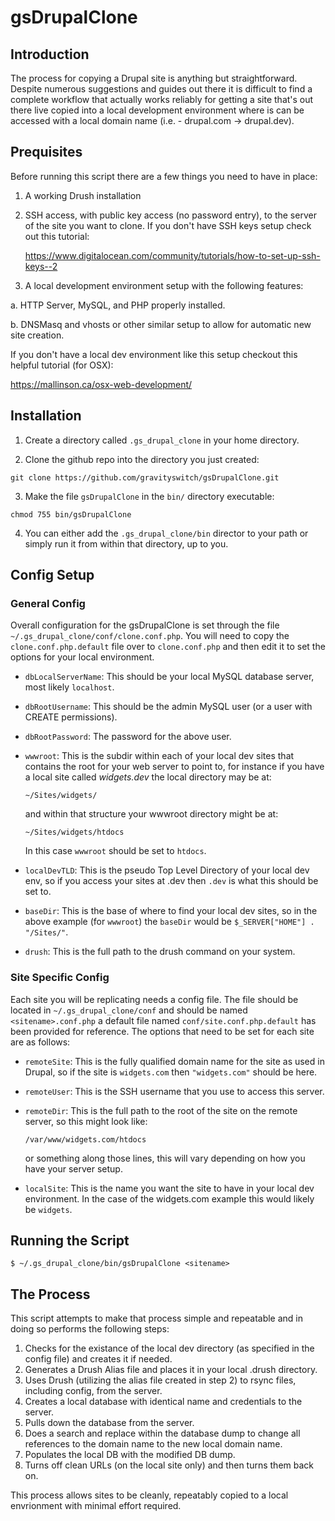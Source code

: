 # gsDrupalClone

## Introduction
The process for copying a Drupal site is anything but straightforward.  Despite numerous suggestions and guides out there it is difficult to find a complete workflow that actually works reliably for getting a site that's out there live copied into a local development environment where is can be accessed with a local domain name (i.e. - drupal.com -> drupal.dev).

## Prequisites
Before running this script there are a few things you need to have in place:

1. A working Drush installation

2. SSH access, with public key access (no password entry), to the server of the site you want to clone.  If you don't have SSH keys setup check out this tutorial:

    https://www.digitalocean.com/community/tutorials/how-to-set-up-ssh-keys--2

3. A local development environment setup with the following features:

  a. HTTP Server, MySQL, and PHP properly installed.
  
  b. DNSMasq and vhosts or other similar setup to allow for automatic new site creation.

If you don't have a local dev environment like this setup checkout this helpful tutorial (for OSX):

  https://mallinson.ca/osx-web-development/


## Installation
  1. Create a directory called `.gs_drupal_clone` in your home directory.
  
  2. Clone the github repo into the directory you just created:
  ```
  git clone https://github.com/gravityswitch/gsDrupalClone.git
  ```
  
  3. Make the file `gsDrupalClone` in the `bin/` directory executable:
  ```
  chmod 755 bin/gsDrupalClone
  ```
  
  4. You can either add the `.gs_drupal_clone/bin` director to your path or simply run it from within that directory, up to you.

## Config Setup

### General Config
Overall configuration for the gsDrupalClone is set through the file `~/.gs_drupal_clone/conf/clone.conf.php`.  You will need to copy the `clone.conf.php.default` file over to `clone.conf.php` and then edit it to set the options for your local environment.

* `dbLocalServerName`: This should be your local MySQL database server, most likely `localhost`.

* `dbRootUsername`: This should be the admin MySQL user (or a user with CREATE permissions).
  
* `dbRootPassword`: The password for the above user.
    
* `wwwroot`: This is the subdir within each of your local dev sites that contains the root for your web server to point to, for instance if you have a local site called *widgets.dev* the local directory may be at:
  ```
  ~/Sites/widgets/
  ```
  and within that structure your wwwroot directory might be at:
  ```
  ~/Sites/widgets/htdocs
  ```
  In this case `wwwroot` should be set to `htdocs`.
    
* `localDevTLD`: This is the pseudo Top Level Directory of your local dev env, so if you access your sites at <sitename>.dev then `.dev` is what this should be set to.
    
* `baseDir`: This is the base of where to find your local dev sites, so in the above example (for `wwwroot`) the `baseDir` would be `$_SERVER["HOME"] . "/Sites/"`.
    
* `drush`: This is the full path to the drush command on your system.

### Site Specific Config
Each site you will be replicating needs a config file.  The file should be located in `~/.gs_drupal_clone/conf` and should be named `<sitename>.conf.php` a default file named `conf/site.conf.php.default` has been provided for reference.  The options that need to be set for each site are as follows:

* `remoteSite`: This is the fully qualified domain name for the site as used in Drupal, so if the site is `widgets.com` then `"widgets.com"` should be here.

* `remoteUser`: This is the SSH username that you use to access this server.

* `remoteDir`: This is the full path to the root of the site on the remote server, so this might look like:
  ```
  /var/www/widgets.com/htdocs
  ```
  or something along those lines, this will vary depending on how you have your server setup.

* `localSite`: This is the name you want the site to have in your local dev environment.  In the case of the widgets.com example this would likely be `widgets`.

## Running the Script
```
$ ~/.gs_drupal_clone/bin/gsDrupalClone <sitename>
```

## The Process
This script attempts to make that process simple and repeatable and in doing so performs the following steps:

  1. Checks for the existance of the local dev directory (as specified in the config file) and creates it if needed.
  2. Generates a Drush Alias file and places it in your local .drush directory.
  3. Uses Drush (utilizing the alias file created in step 2) to rsync files, including config, from the server.
  4. Creates a local database with identical name and credentials to the server.
  5. Pulls down the database from the server.
  6. Does a search and replace within the database dump to change all references to the domain name to the new local domain name.
  7. Populates the local DB with the modified DB dump.
  8. Turns off clean URLs (on the local site only) and then turns them back on.

This process allows sites to be cleanly, repeatably copied to a local envrionment with minimal effort required.

